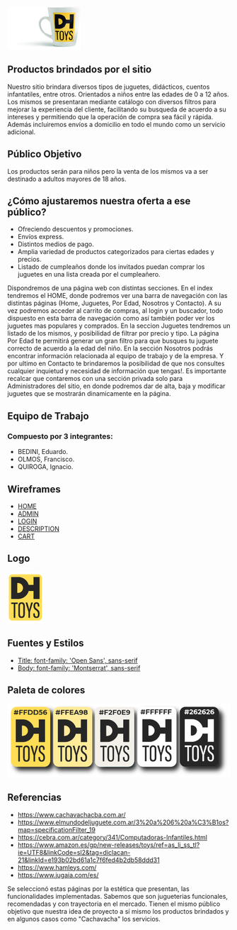
<!--[![DHToys](https://raw.githubusercontent.com/0220CBFSNCN01ARCO/grupo_7_DH-Toys/master/img/logo.png)](https://google.com)-->  
[![DHToys](https://raw.githubusercontent.com/0220CBFSNCN01ARCO/grupo_7_DH-Toys/master/img/tazaRegalo.jpg)](https://google.com)

## Productos brindados por el sitio
Nuestro sitio brindara diversos tipos de juguetes, didácticos, cuentos infantatiles, entre otros. Orientados a niños entre las edades de 0 a 12 años. Los mismos se presentaran mediante catálogo con diversos filtros  para mejorar la experiencia del cliente, facilitando su busqueda de acuerdo a su intereses y permitiendo que la operación de compra sea fácil y rápida. Además incluiremos envíos a domicilio en todo el mundo como un servicio adicional.

## Público Objetivo
Los productos serán para niños pero la venta de los mismos va a ser destinado a adultos mayores de 18 años.

## ¿Cómo ajustaremos nuestra oferta a ese público?
 - Ofreciendo descuentos y promociones.
 - Envíos express.
 - Distintos medios de pago.
 - Amplia variedad de productos categorizados para ciertas edades y precios.
 - Listado de cumpleaños donde los invitados puedan comprar los juguetes en una lista creada por el cumpleañero.

 Dispondremos de una página web con distintas secciones. En el index tendremos el HOME, donde podremos ver una barra de navegación con las distintas páginas (Home, Juguetes, Por Edad, Nosotros y Contacto). A su vez podremos acceder al carrito de compras, al login y un buscador, todo dispuesto en esta barra de navegación como así también poder ver los juguetes mas populares y comprados. En la seccion Juguetes tendremos un listado de los mismos, y posibilidad de filtrar por precio y tipo. La página Por Edad te permitirá generar un gran filtro para que busques tu juguete correcto de acuerdo a la edad del niño. En la sección Nosotros podrás encontrar información relacionada al equipo de trabajo y de la empresa. Y por ultimo en Contacto te brindaremos la posibilidad de que nos consultes cualquier inquietud y necesidad de información que tengas!.
    Es importante recalcar que contaremos con una sección privada solo para Administradores del sitio, en donde
podremos dar de alta, baja y modificar juguetes que se mostrarán dinamicamente en la página.

## Equipo de Trabajo
### Compuesto por 3 integrantes:
- BEDINI, Eduardo.
- OLMOS, Francisco.
- QUIROGA, Ignacio.

## Wireframes
- [HOME](https://xd.adobe.com/view/ea17250d-18ec-4727-7fec-a2eda7b5093d-9c26/)
- [ADMIN](https://xd.adobe.com/view/b0b0e36a-bc7d-47dc-524e-8e91fe1df282-c681/)
- [LOGIN](https://xd.adobe.com/view/fd8d1d22-a6ea-4dbf-4a22-b29a4d837fe6-8bbc/)
- [DESCRIPTION](https://xd.adobe.com/view/9163fb9d-0cbb-468f-686f-c4699a9d1145-e752/)
- [CART](https://xd.adobe.com/view/cf0f6f8f-093d-4d93-7de5-a761df71294b-b93e/)



## Logo
[![DHToys](https://raw.githubusercontent.com/0220CBFSNCN01ARCO/grupo_7_DH-Toys/master/img/logo.jpg)](https://google.com)

## Fuentes y Estilos
<link href="https://fonts.googleapis.com/css2?family=Montserrat&family=Open+Sans&display=swap" rel="stylesheet">

- [Title: font-family: 'Open Sans', sans-serif](https://fonts.google.com/specimen/Open+Sans?query=open+sans&category=Sans+Serif)
- [Body: font-family: 'Montserrat', sans-serif](https://fonts.google.com/specimen/Montserrat?query=montserrat)

## Paleta de colores

![Paleta de Colores](https://raw.githubusercontent.com/0220CBFSNCN01ARCO/grupo_7_DH-Toys/master/img/paletaDeColores.png)


## Referencias
- https://www.cachavachacba.com.ar/
- https://www.elmundodeljuguete.com.ar/3%20a%206%20a%C3%B1os?map=specificationFilter_19
- https://cebra.com.ar/category/341/Computadoras-Infantiles.html
- https://www.amazon.es/gp/new-releases/toys/ref=as_li_ss_tl?ie=UTF8&linkCode=sl2&tag=diclacan-21&linkId=e193b02bd61a1c7f6fed4b2db58ddd31
- https://www.hamleys.com/
- https://www.jugaia.com/es/

Se seleccionó estas páginas por la estética que presentan, las funcionalidades implementadas. Sabemos que son jugueterias funcionales, recomendadas y con trayectoria en el mercado. Tienen el mismo público objetivo que nuestra idea de proyecto a sí mismo los productos brindados y en algunos casos como "Cachavacha" los servicios.
